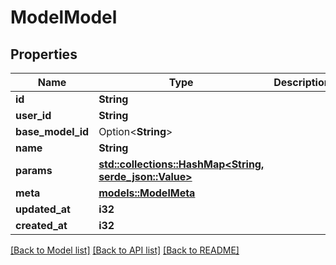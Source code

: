 # ModelModel

## Properties

Name | Type | Description | Notes
------------ | ------------- | ------------- | -------------
**id** | **String** |  | 
**user_id** | **String** |  | 
**base_model_id** | Option<**String**> |  | [optional]
**name** | **String** |  | 
**params** | [**std::collections::HashMap<String, serde_json::Value>**](serde_json::Value.md) |  | 
**meta** | [**models::ModelMeta**](ModelMeta.md) |  | 
**updated_at** | **i32** |  | 
**created_at** | **i32** |  | 

[[Back to Model list]](../README.md#documentation-for-models) [[Back to API list]](../README.md#documentation-for-api-endpoints) [[Back to README]](../README.md)


